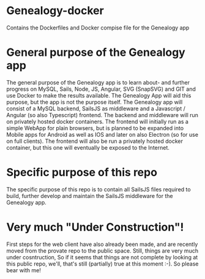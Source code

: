 # Genealogy-docker

Contains the Dockerfiles and Docker compise file for the Genealogy app

# General purpose of the Genealogy app

The general purpose of the Genealogy app is to learn about- and further progress on MySQL, Sails, Node, JS, Angular, SVG (SnapSVG) and GIT and use Docker to make the results available. The Genealogy App will aid this purpose, but the app is not the purpose itself. The Genealogy app will consist of a MySQL backend, SailsJS as middleware and a Javascript / Angular (so also Typescript) frontend. The backend and middleware will run on privately hosted docker containers. The frontend will initially run as a simple WebApp for plain browsers, but is planned to be expanded into Mobile apps for Android as well as IOS and later on also Electron (so for use on full clients). The frontend will also be run a privately hosted docker container, but this one will eventually be exposed to the Internet.

# Specific purpose of this repo

The specific purpose of this repo is to contain all SailsJS files required to build, further develop and maintain the SailsJS middleware for the Genealogy app.

# Very much "Under Construction"!

First steps for the web client have also already been made, and are recently moved from the provate repo to the public space. Still, things are very much under cosntruction, So if it seems that things are not complete by looking at this public repo, we'll, that's still (partially) true at this moment :-). So please bear with me!
